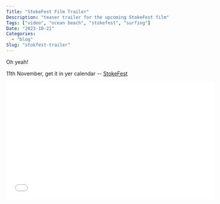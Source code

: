 ```yaml
---
Title: "StokeFest Film Trailer"
Description: "teaser trailer for the upcoming StokeFest film"
Tags: ["video", "ocean beach", "stokefest", "surfing"]
Date: "2023-10-21"
Categories:
  - "blog"
Slug: "stokfest-trailer"
---
```


<p>Oh yeah!</p>
<p>11th November, get it in yer calendar -- <a href="https://sfstokefest.com/">StokeFest</a></p>


<div class="video-container">
<iframe width="560" height="315" src="//www.youtube.com/embed/AK3bWImOPm8" frameborder="0" allowfullscreen></iframe>
</div>
